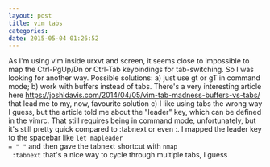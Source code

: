 ```yaml
---
layout: post
title: vim tabs
categories:
date: 2015-05-04 01:26:52
---
```


As I'm using vim inside urxvt and screen, it seems close to impossible to map the Ctrl-PgUp/Dn or Ctrl-Tab keybindings for tab-switching. So I was looking for another way. 
Possible solutions: 
a) just use gt or gT in command mode; 
b) work with buffers instead of tabs. There's a very interesting article here https://joshldavis.com/2014/04/05/vim-tab-madness-buffers-vs-tabs/ that lead me to my, now, favourite solution
c) I like using tabs the wrong way I guess, but the article told me about the "leader" key, which can be defined in the vimrc. That still requires being in command mode, unfortunately, but it's still pretty quick compared to :tabnext or even :<up>. 
I mapped the leader key to the spacebar like <code>let mapleader = " "</code> and then gave the tabnext shortcut with <code>nmap <leader><space> :tabnext<CR></code>
that's a nice way to cycle through multiple tabs, I guess
